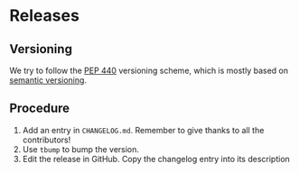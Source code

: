 # Releases

## Versioning

We try to follow the [PEP 440](https://peps.python.org/pep-0440/) versioning scheme, which is mostly based on [semantic versioning](https://semver.org/).

## Procedure

1. Add an entry in `CHANGELOG.md`. Remember to give thanks to all the contributors!
2. Use `tbump` to bump the version.
3. Edit the release in GitHub. Copy the changelog entry into its description

